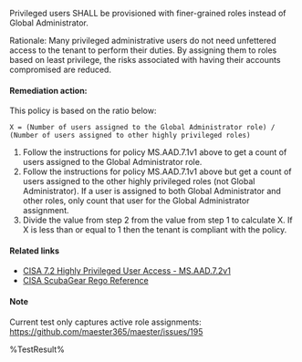 Privileged users SHALL be provisioned with finer-grained roles instead of Global Administrator.

Rationale: Many privileged administrative users do not need unfettered access to the tenant to perform their duties. By assigning them to roles based on least privilege, the risks associated with having their accounts compromised are reduced.

#### Remediation action:

This policy is based on the ratio below:

`X = (Number of users assigned to the Global Administrator role) / (Number of users assigned to other highly privileged roles)`

1. Follow the instructions for policy MS.AAD.7.1v1 above to get a count of users assigned to the Global Administrator role.
2. Follow the instructions for policy MS.AAD.7.1v1 above but get a count of users assigned to the other highly privileged roles (not Global Administrator). If a user is assigned to both Global Administrator and other roles, only count that user for the Global Administrator assignment.
3. Divide the value from step 2 from the value from step 1 to calculate X. If X is less than or equal to 1 then the tenant is compliant with the policy.

#### Related links

* [CISA 7.2 Highly Privileged User Access - MS.AAD.7.2v1](https://github.com/cisagov/ScubaGear/blob/main/PowerShell/ScubaGear/baselines/aad.md#msaad72v1)
* [CISA ScubaGear Rego Reference](https://github.com/cisagov/ScubaGear/blob/main/PowerShell/ScubaGear/Rego/AADConfig.rego#L792)

#### Note
Current test only captures active role assignments: https://github.com/maester365/maester/issues/195

<!--- Results --->
%TestResult%
